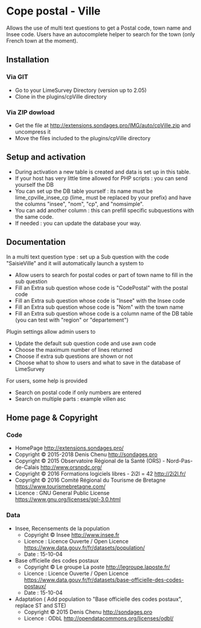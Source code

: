 # Cope postal - Ville
Allows the use of multi text questions to get a Postal code, town name and Insee code. Users have an autocomplete helper to search for the town (only French town at the moment).

## Installation

### Via GIT
- Go to your LimeSurvey Directory (version up to 2.05)
- Clone in the plugins/cpVille directory

### Via ZIP dowload
- Get the file at <http://extensions.sondages.pro/IMG/auto/cpVille.zip> and uncompress it
- Move the files included to the plugins/cpVille directory

## Setup and activation
- During activation a new table is created and data is set up in this table.
- If your host has very little time allowed for PHP scripts : you can send yourself the DB
- You can set up the DB table yourself : its name must be lime_cpville_insee_cp (lime_ must be replaced by your prefix) and have the columns "insee", "nom", "cp", and "nomsimple".
- You can add another column : this can prefill specific subquestions with the same code.
- If needed : you can update the database your way.

## Documentation
In a multi text question type : set up a Sub question with the code "SaisieVille" and it will automatically launch a system to
- Allow users to search for postal codes or part of town name to fill in the sub question
- Fill an Extra sub question whose code is "CodePostal" with the postal code
- Fill an Extra sub question whose code is "Insee" with the Insee code
- Fill an Extra sub question whose code is "Nom" with the town name
- Fill an Extra sub question whose code is a column name of the DB table (you can test with "region" or "departement")

Plugin settings allow admin users to 
- Update the default sub question code and use awn code
- Choose the maximum number of lines returned
- Choose if extra sub questions are shown or not
- Choose what to show to users and what to save in the database of LimeSurvey

For users, some help is provided
- Search on postal code if only numbers are entered
- Search on multiple parts : example villen asc

## Home page & Copyright

### Code
- HomePage <http://extensions.sondages.pro/>
- Copyright © 2015-2018 Denis Chenu <http://sondages.pro>
- Copyright © 2015 Observatoire Régional de la Santé (ORS) - Nord-Pas-de-Calais <http://www.orsnpdc.org/>
- Copyright © 2016 Formations logiciels libres - 2i2l = 42 <http://2i2l.fr/>
- Copyright © 2016 Comité Régional du Tourisme de Bretagne <https://www.tourismebretagne.com/>
- Licence : GNU General Public License <https://www.gnu.org/licenses/gpl-3.0.html>

### Data
- Insee, Recensements de la population
  - Copyright © Insee <http://www.insee.fr>
  - Licence : Licence Ouverte / Open Licence <https://www.data.gouv.fr/fr/datasets/population/>
  - Date : 15-10-04
- Base officielle des codes postaux
  - Copyright © Le groupe La poste <http://legroupe.laposte.fr/>
  - Licence : Licence Ouverte / Open Licence <https://www.data.gouv.fr/fr/datasets/base-officielle-des-codes-postaux/>
  - Date : 15-10-04
- Adaptation ( Add population to "Base officielle des codes postaux", replace ST and STE)
  - Copyright © 2015 Denis Chenu <http://sondages.pro>
  - Licence : ODbL <http://opendatacommons.org/licenses/odbl/>
